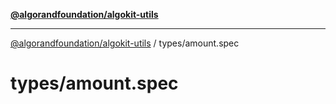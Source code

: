 [**@algorandfoundation/algokit-utils**](../../README.md)

***

[@algorandfoundation/algokit-utils](../../README.md) / types/amount.spec

# types/amount.spec

